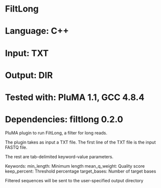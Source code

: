 # FiltLong
# Language: C++
# Input: TXT
# Output: DIR
# Tested with: PluMA 1.1, GCC 4.8.4
# Dependencies: filtlong 0.2.0

PluMA plugin to run FiltLong, a filter for long reads.

The plugin takes as input a TXT file.
The first line of the TXT file is the input FASTQ file.

The rest are  tab-delimited keyword-value parameters.

Keywords:
min_length: Minimum length
mean_q_weight: Quality score
keep_percent: Threshold percentage
target_bases: Number of target bases

Filtered sequences will be sent to the user-specified output directory
